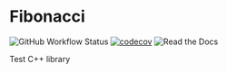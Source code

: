 # Fibonacci
![GitHub Workflow Status](https://img.shields.io/github/workflow/status/colin-pm/fibonacci/CI)
[![codecov](https://codecov.io/gh/colin-pm/fibonacci/branch/master/graph/badge.svg?token=ROQBQ887TB)](https://codecov.io/gh/colin-pm/fibonacci)
![Read the Docs](https://img.shields.io/readthedocs/fibonacci)

Test C++ library
